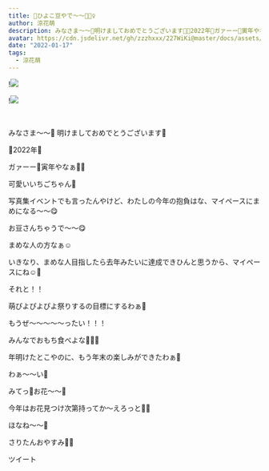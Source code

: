 ```yaml
---
title: 🐥ひよこ豆やで〜〜🧚🏻‍♀️
author: 涼花萌
description: みなさま〜〜💓明けましておめでとうございます🎍🐯2022年🐯ガァーー🐯寅年やなぁ🐯🐯可愛いいちごちゃん🍓写真集イベントでも言ったんやけど、わた...
avatar: https://cdn.jsdelivr.net/gh/zzzhxxx/227WiKi@master/docs/assets/photo/avatar/moe.jpg
date: "2022-01-17"
tags:
  - 涼花萌
---
```


!![](https://cdn.jsdelivr.net/gh/zzzhxxx/227WiKi-image@master/blog-image/moe-2022-01-17_1.jpg)

!![](https://cdn.jsdelivr.net/gh/zzzhxxx/227WiKi-image@master/blog-image/moe-2022-01-17_2.jpg)



  ﻿



みなさま〜〜💓
明けましておめでとうございます🎍



🐯2022年🐯

ガァーー🐯寅年やなぁ🐯🐯








可愛いいちごちゃん🍓












写真集イベントでも言ったんやけど、わたしの今年の抱負はな、マイペースにまめになる〜〜😋



お豆さんちゃうで〜〜😋



まめな人の方なぁ☺️



いきなり、まめな人目指したら去年みたいに達成できひんと思うから、マイペースにね☺️💓









それと！！


萌ぴよぴよぴよ祭りするの目標にするわぁ🐥





もうぜ〜〜〜〜〜ったい！！！




みんなでおもち食べよな🥺💓💓







年明けたとこやのに、もう年末の楽しみができたわぁ🥰




わぁ〜〜い💓












みてっ🌼お花〜〜💐






今年はお花見つけ次第持ってか〜えろっと🐸💓










ほなね〜〜🌸


さりたんおやすみ🥰💓


ツイート



